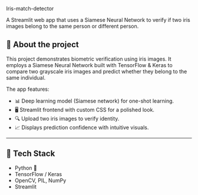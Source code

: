 Iris-match-detector

A Streamlit web app that uses a Siamese Neural Network to verify if two iris images belong to the same person or different person.


## 🚀 About the project

This project demonstrates biometric verification using iris images. It employs a Siamese Neural Network built with TensorFlow & Keras to compare two grayscale iris images and predict whether they belong to the same individual.

The app features:
- 📊 Deep learning model (Siamese network) for one-shot learning.
- 🖥️ Streamlit frontend with custom CSS for a polished look.
- 🔍 Upload two iris images to verify identity.
- 📈 Displays prediction confidence with intuitive visuals.

---

## 🔧 Tech Stack

- Python 🐍
- TensorFlow / Keras
- OpenCV, PIL, NumPy
- Streamlit
